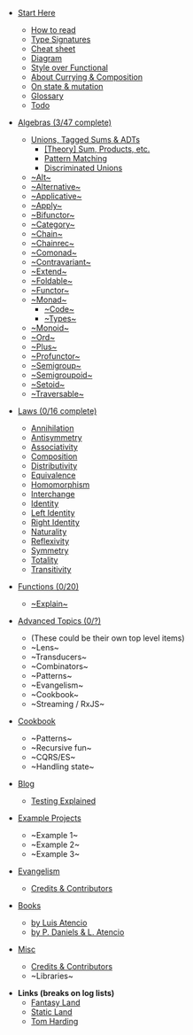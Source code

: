 * [Start Here](start-here/cheatsheet.md)
  * [How to read](start-here/how-to-read.md)
  * [Type Signatures](start-here/type-signatures.md)
  * [Cheat sheet](start-here/cheatsheet.md)
  * [Diagram](start-here/diagram.md)
  * [Style over Functional](start-here/style-over-functional.md)
  * [About Currying & Composition](start-here/currying-composition.md)
  * [On state & mutation](start-here/state-bad.md)
  * [Glossary](start-here/glossary.md)
  * [Todo](start-here/todo.md)

* [Algebras (3/47 complete)](foundational/index.md)
  * [Unions, Tagged Sums & ADTs](foundational/adts/explain.md)
    * [[Theory] Sum, Products, etc.](foundational/adts/sums-products.md)
    * [Pattern Matching](foundational/adts/pattern-matching.md)
    * [Discriminated Unions](foundational/adts/discriminated-unions.md)
  * [~Alt~](foundational/alt/explain.md)
    <!-- * [Code](foundational/alt/code.md) -->
  * [~Alternative~](foundational/alternative/explain.md)
    <!-- * [Code](foundational/alternative/code.md) -->
  * [~Applicative~](foundational/applicative/explain.md)
    <!-- * [Code](foundational/applicative/code.md) -->
  * [~Apply~](foundational/apply/explain.md)
    <!-- * [Code](foundational/apply/code.md) -->
  * [~Bifunctor~](foundational/bifunctor/explain.md)
    <!-- * [Code](foundational/bifunctor/code.md) -->
  * [~Category~](foundational/category/explain.md)
    <!-- * [Code](foundational/category/code.md) -->
  * [~Chain~](foundational/chain/explain.md)
    <!-- * [Code](foundational/chain/code.md) -->
  * [~Chainrec~](foundational/chainrec/explain.md)
    <!-- * [Code](foundational/chainrec/code.md) -->
  * [~Comonad~](foundational/comonad/explain.md)
    <!-- * [Code](foundational/comonad/code.md) -->
  * [~Contravariant~](foundational/contravariant/explain.md)
    <!-- * [Code](foundational/contravariant/code.md) -->
  * [~Extend~](foundational/extend/explain.md)
    <!-- * [Code](foundational/extend/code.md) -->
  * [~Foldable~](foundational/foldable/explain.md)
    <!-- * [Code](foundational/foldable/code.md) -->
  * [~Functor~](foundational/functor/explain.md)
    <!-- * [Code](foundational/functor/code.md) -->
  * [~Monad~](foundational/monad/explain.md)
    * [~Code~](foundational/monad/code.md)
    * [~Types~](foundational/monad/types.md)
  * [~Monoid~](foundational/monoid/explain.md)
    <!-- * [Code](foundational/monoid/code.md) -->
  * [~Ord~](foundational/ord/explain.md)
    <!-- * [Code](foundational/ord/code.md) -->
  * [~Plus~](foundational/plus/explain.md)
    <!-- * [Code](foundational/plus/code.md) -->
  * [~Profunctor~](foundational/profunctor/explain.md)
    <!-- * [Code](foundational/profunctor/code.md) -->
  * [~Semigroup~](foundational/semigroup/explain.md)
    <!-- * [Code](foundational/semigroup/code.md) -->
  * [~Semigroupoid~](foundational/semigroupoid/explain.md)
      <!-- * [Code](foundational/semigroupoid/code.md) -->
  * [~Setoid~](foundational/setoid/explain.md)
    <!-- * [Code](foundational/setoid/code.md) -->
  * [~Traversable~](foundational/traversable/explain.md)
    <!-- * [Code](foundational/traversable/code.md) -->

* [Laws (0/16 complete)](laws/_index.md)
  * [Annihilation](laws/annihilation.md)
  * [Antisymmetry](laws/antisymmetry.md)
  * [Associativity](laws/associativity.md)
  * [Composition](laws/composition.md)
  * [Distributivity](laws/distributivity.md)
  * [Equivalence](laws/equivalence.md)
  * [Homomorphism](laws/homomorphism.md)
  * [Interchange](laws/interchange.md)
  * [Identity](laws/identity.md)
  * [Left Identity](laws/left-identity.md)
  * [Right Identity](laws/right-identity.md)
  * [Naturality](laws/naturality.md)
  * [Reflexivity](laws/reflexivity.md)
  * [Symmetry](laws/symmetry.md)
  * [Totality](laws/totality.md)
  * [Transitivity](laws/transitivity.md)

* [Functions (0/20)](functions/index.md)
  * [~Explain~](functions/todo.md)

* [Advanced Topics (0/?)](advanced/index.md)
  * (These could be their own top level items)
  * ~Lens~
  * ~Transducers~
  * ~Combinators~
  * ~Patterns~
  * ~Evangelism~
  * ~Cookbook~
  * ~Streaming / RxJS~

* [Cookbook](cookbook/index.md)
  * ~Patterns~
  * ~Recursive fun~
  * ~CQRS/ES~
  * ~Handling state~

* [Blog](blog/index.md)
  * [Testing Explained](blog/testing-explained/entry.md)

* [Example Projects](example-projects/index.md)
  * ~Example 1~
  * ~Example 2~
  * ~Example 3~

* [Evangelism](evangelism/index.md)
  * [Credits & Contributors](misc/credits-and-contributors.md)

* [Books](books/index.md)
  * [by Luis Atencio](books/fp-in-js.md)
  * [by P. Daniels & L. Atencio](books/rxjs-in-action.md)

* [Misc](misc/index.md)
  * [Credits & Contributors](misc/credits-and-contributors.md)
  * ~Libraries~

<div class="misc-links">

- **Links (breaks on log lists)**
  - [Fantasy Land](https://github.com/fantasyland/fantasy-land ':target=_blank')
  - [Static Land](https://github.com/fantasyland/static-land ':target=_blank')
  - [Tom Harding](http://tomharding.me ':target=_blank')

<div>
